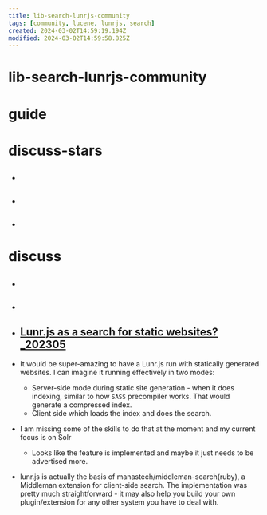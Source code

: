 ```yaml
---
title: lib-search-lunrjs-community
tags: [community, lucene, lunrjs, search]
created: 2024-03-02T14:59:19.194Z
modified: 2024-03-02T14:59:58.825Z
---
```


# lib-search-lunrjs-community

# guide

# discuss-stars
- ## 

- ## 

- ## 
# discuss
- ## 

- ## 

- ## [Lunr.js as a search for static websites? _202305](https://github.com/olivernn/lunr.js/issues/26)
- It would be super-amazing to have a Lunr.js run with statically generated websites. I can imagine it running effectively in two modes:
  - Server-side mode during static site generation - when it does indexing, similar to how `SASS` precompiler works. That would generate a compressed index.
  - Client side which loads the index and does the search.

- I am missing some of the skills to do that at the moment and my current focus is on Solr
  - Looks like the feature is implemented and maybe it just needs to be advertised more.

- lunr.js is actually the basis of manastech/middleman-search(ruby), a Middleman extension for client-side search. The implementation was pretty much straightforward - it may also help you build your own plugin/extension for any other system you have to deal with.
